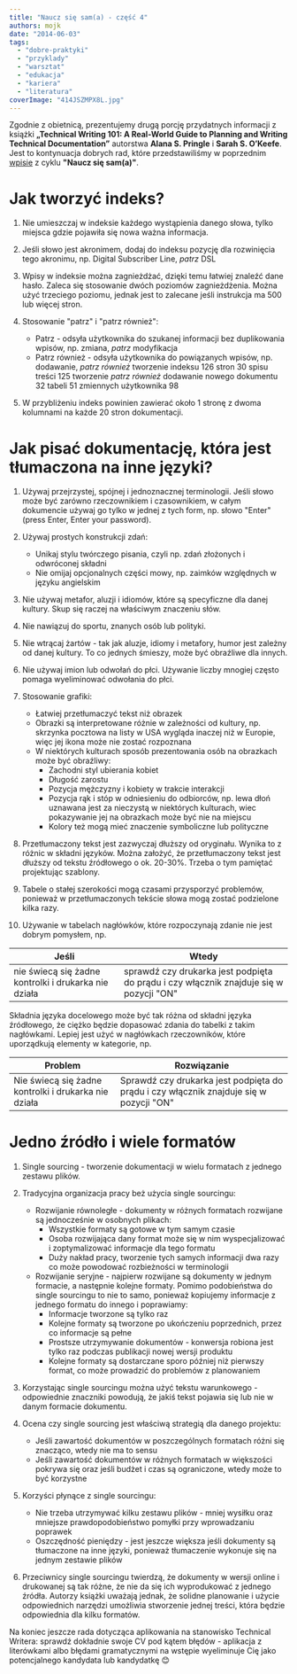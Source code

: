 ```yaml
---
title: "Naucz się sam(a) - część 4"
authors: mojk
date: "2014-06-03"
tags:
  - "dobre-praktyki"
  - "przyklady"
  - "warsztat"
  - "edukacja"
  - "kariera"
  - "literatura"
coverImage: "414JSZMPX8L.jpg"
---
```


Zgodnie z obietnicą, prezentujemy drugą porcję przydatnych informacji z książki
**„Technical Writing 101: A Real-World Guide to Planning and Writing Technical
Documentation”** autorstwa **Alana S. Pringle** i **Sarah S. O’Keefe**. Jest to
kontynuacja dobrych rad, które przedstawiliśmy w poprzednim
[wpisie](http://techwriter.pl/naucz-sie-sama-czesc-3/) z cyklu **"Naucz się
sam(a)"**.

<!--truncate-->

# Jak tworzyć indeks?

1. Nie umieszczaj w indeksie każdego wystąpienia danego słowa, tylko miejsca
   gdzie pojawiła się nowa ważna informacja.
2. Jeśli słowo jest akronimem, dodaj do indeksu pozycję dla rozwinięcia tego
   akronimu, np. Digital Subscriber Line, _patrz_ DSL
3. Wpisy w indeksie można zagnieżdżać, dzięki temu łatwiej znaleźć dane hasło.
   Zaleca się stosowanie dwóch poziomów zagnieżdżenia. Można użyć trzeciego
   poziomu, jednak jest to zalecane jeśli instrukcja ma 500 lub więcej stron.
4. Stosowanie "patrz" i "patrz również":

   - Patrz - odsyła użytkownika do szukanej informacji bez duplikowania wpisów,
     np. zmiana, _patrz_ modyfikacja
   - Patrz również - odsyła użytkownika do powiązanych wpisów, np. dodawanie,
     _patrz również_ tworzenie indeksu 126 stron 30 spisu treści 125 tworzenie
     _patrz również_ dodawanie nowego dokumentu 32 tabeli 51 zmiennych
     użytkownika 98

5. W przybliżeniu indeks powinien zawierać około 1 stronę z dwoma kolumnami na
   każde 20 stron dokumentacji.

# Jak pisać dokumentację, która jest tłumaczona na inne języki?

1. Używaj przejrzystej, spójnej i jednoznacznej terminologii. Jeśli słowo może
   być zarówno rzeczownikiem i czasownikiem, w całym dokumencie używaj go tylko
   w jednej z tych form, np. słowo "Enter" (press Enter, Enter your password).
2. Używaj prostych konstrukcji zdań:

   - Unikaj stylu twórczego pisania, czyli np. zdań złożonych i odwróconej
     składni
   - Nie omijaj opcjonalnych części mowy, np. zaimków względnych w języku
     angielskim

3. Nie używaj metafor, aluzji i idiomów, które są specyficzne dla danej kultury.
   Skup się raczej na właściwym znaczeniu słów.
4. Nie nawiązuj do sportu, znanych osób lub polityki.
5. Nie wtrącaj żartów - tak jak aluzje, idiomy i metafory, humor jest zależny od
   danej kultury. To co jednych śmieszy, może być obraźliwe dla innych.
6. Nie używaj imion lub odwołań do płci. Używanie liczby mnogiej często pomaga
   wyeliminować odwołania do płci.
7. Stosowanie grafiki:

   - Łatwiej przetłumaczyć tekst niż obrazek
   - Obrazki są interpretowane różnie w zależności od kultury, np. skrzynka
     pocztowa na listy w USA wygląda inaczej niż w Europie, więc jej ikona może
     nie zostać rozpoznana
   - W niektórych kulturach sposób prezentowania osób na obrazkach może być
     obraźliwy:
     - Zachodni styl ubierania kobiet
     - Długość zarostu
     - Pozycja mężczyzny i kobiety w trakcie interakcji
     - Pozycja rąk i stóp w odniesieniu do odbiorców, np. lewa dłoń uznawana
       jest za nieczystą w niektórych kulturach, wiec pokazywanie jej na
       obrazkach może być nie na miejscu
     - Kolory też mogą mieć znaczenie symboliczne lub polityczne

8. Przetłumaczony tekst jest zazwyczaj dłuższy od oryginału. Wynika to z różnic
   w składni języków. Można założyć, że przetłumaczony tekst jest dłuższy od
   tekstu źródłowego o ok. 20-30%. Trzeba o tym pamiętać projektując szablony.
9. Tabele o stałej szerokości mogą czasami przysporzyć problemów, ponieważ w
   przetłumaczonych tekście słowa mogą zostać podzielone kilka razy.
10. Używanie w tabelach nagłówków, które rozpoczynają zdanie nie jest dobrym
    pomysłem, np.

| Jeśli                                                | Wtedy                                                                                  |
| ---------------------------------------------------- | -------------------------------------------------------------------------------------- |
| nie świecą się żadne kontrolki i drukarka nie działa | sprawdź czy drukarka jest podpięta do prądu i czy włącznik znajduje się w pozycji "ON" |

Składnia języka docelowego może być tak różna od składni języka źródłowego, że
ciężko będzie dopasować zdania do tabelki z takim nagłówkami. Lepiej jest użyć w
nagłówkach rzeczowników, które uporządkują elementy w kategorie, np.

| Problem                                              | Rozwiązanie                                                                            |
| ---------------------------------------------------- | -------------------------------------------------------------------------------------- |
| Nie świecą się żadne kontrolki i drukarka nie działa | Sprawdź czy drukarka jest podpięta do prądu i czy włącznik znajduje się w pozycji "ON" |

# Jedno źródło i wiele formatów

1. Single sourcing - tworzenie dokumentacji w wielu formatach z jednego zestawu
   plików.
2. Tradycyjna organizacja pracy beż użycia single sourcingu:

   - Rozwijanie równoległe - dokumenty w różnych formatach rozwijane są
     jednocześnie w osobnych plikach:
     - Wszystkie formaty są gotowe w tym samym czasie
     - Osoba rozwijająca dany format może się w nim wyspecjalizować i
       zoptymalizować informacje dla tego formatu
     - Duży nakład pracy, tworzenie tych samych informacji dwa razy co może
       powodować rozbieżności w terminologii
   - Rozwijanie seryjne - najpierw rozwijane są dokumenty w jednym formacie, a
     następnie kolejne formaty. Pomimo podobieństwa do single sourcingu to nie
     to samo, ponieważ kopiujemy informacje z jednego formatu do innego i
     poprawiamy:
     - Informacje tworzone są tylko raz
     - Kolejne formaty są tworzone po ukończeniu poprzednich, przez co
       informacje są pełne
     - Prostsze utrzymywanie dokumentów - konwersja robiona jest tylko raz
       podczas publikacji nowej wersji produktu
     - Kolejne formaty są dostarczane sporo później niż pierwszy format, co może
       prowadzić do problemów z planowaniem

3. Korzystając single sourcingu można użyć tekstu warunkowego - odpowiednie
   znaczniki powodują, że jakiś tekst pojawia się lub nie w danym formacie
   dokumentu.
4. Ocena czy single sourcing jest właściwą strategią dla danego projektu:

   - Jeśli zawartość dokumentów w poszczególnych formatach różni się znacząco,
     wtedy nie ma to sensu
   - Jeśli zawartość dokumentów w różnych formatach w większości pokrywa się
     oraz jeśli budżet i czas są ograniczone, wtedy może to być korzystne

5. Korzyści płynące z single sourcingu:

   - Nie trzeba utrzymywać kilku zestawu plików - mniej wysiłku oraz mniejsze
     prawdopodobieństwo pomyłki przy wprowadzaniu poprawek
   - Oszczędność pieniędzy - jest jeszcze większa jeśli dokumenty są tłumaczone
     na inne języki, ponieważ tłumaczenie wykonuje się na jednym zestawie plików

6. Przeciwnicy single sourcingu twierdzą, że dokumenty w wersji online i
   drukowanej są tak różne, że nie da się ich wyprodukować z jednego źródła.
   Autorzy książki uważają jednak, że solidne planowanie i użycie odpowiednich
   narzędzi umożliwia stworzenie jednej treści, która będzie odpowiednia dla
   kilku formatów.

Na koniec jeszcze rada dotycząca aplikowania na stanowisko Technical Writera:
sprawdź dokładnie swoje CV pod kątem błędów - aplikacja z literówkami albo
błędami gramatycznymi na wstępie wyeliminuje Cię jako potencjalnego kandydata
lub kandydatkę 😊
